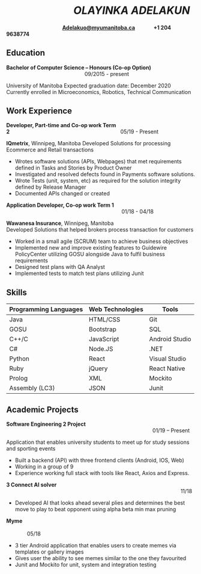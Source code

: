 # &nbsp;&nbsp;&nbsp;&nbsp;&nbsp;&nbsp;&nbsp;&nbsp;&nbsp;&nbsp;&nbsp;&nbsp;&nbsp;&nbsp;&nbsp;&nbsp;&nbsp;&nbsp;&nbsp;&nbsp;&nbsp;&nbsp;&nbsp;&nbsp;&nbsp;&nbsp;&nbsp;_OLAYINKA ADELAKUN_
#### &nbsp;&nbsp;&nbsp;&nbsp;&nbsp;&nbsp;&nbsp;&nbsp;&nbsp;&nbsp;&nbsp;&nbsp;&nbsp;&nbsp;&nbsp;&nbsp;&nbsp;&nbsp;&nbsp;&nbsp;&nbsp;&nbsp;&nbsp;&nbsp;&nbsp;&nbsp;&nbsp;&nbsp;&nbsp;&nbsp;&nbsp;&nbsp;&nbsp;&nbsp;&nbsp;&nbsp;&nbsp;&nbsp;&nbsp;&nbsp;&nbsp;&nbsp;&nbsp;&nbsp;&nbsp;Adelakuo@myumanitoba.ca &nbsp; &nbsp; &nbsp; &nbsp; &nbsp;&nbsp;&nbsp; &nbsp; +1 204 9638774
## Education
 **Bachelor of Computer Science – Honours (Co-op Option)**     &nbsp;&nbsp;&nbsp;&nbsp;&nbsp;&nbsp;&nbsp;&nbsp;&nbsp;&nbsp;&nbsp;&nbsp;&nbsp;&nbsp;&nbsp;&nbsp;&nbsp;&nbsp;&nbsp;&nbsp;&nbsp;&nbsp;&nbsp;&nbsp;&nbsp;&nbsp;&nbsp;&nbsp;&nbsp;&nbsp;&nbsp;&nbsp;&nbsp;&nbsp;&nbsp;&nbsp;&nbsp;&nbsp;&nbsp;&nbsp;&nbsp;&nbsp;&nbsp;&nbsp;&nbsp;&nbsp;&nbsp;&nbsp;&nbsp;&nbsp;&nbsp;&nbsp;   09/2015 - present
 
University of Manitoba
Expected graduation date:  December 2020      
Currently enrolled in Microeconomics, Robotics, Technical Communication
## Work Experience
**Developer, Part-time and Co-op work Term 2**&nbsp;&nbsp;&nbsp;&nbsp;&nbsp;&nbsp;&nbsp;&nbsp;&nbsp;&nbsp;&nbsp;&nbsp;&nbsp;&nbsp;&nbsp;&nbsp;&nbsp;&nbsp;&nbsp;&nbsp;&nbsp;&nbsp;&nbsp;&nbsp;&nbsp;&nbsp;&nbsp;&nbsp;&nbsp;&nbsp;&nbsp;&nbsp;&nbsp;&nbsp;&nbsp;&nbsp;&nbsp;&nbsp;&nbsp;&nbsp;&nbsp;&nbsp;&nbsp;&nbsp;&nbsp;&nbsp;&nbsp;&nbsp;&nbsp;&nbsp;&nbsp;&nbsp;&nbsp;&nbsp;&nbsp;&nbsp;&nbsp;&nbsp;&nbsp;&nbsp;&nbsp;&nbsp;&nbsp;&nbsp;&nbsp;&nbsp;&nbsp;&nbsp;&nbsp;&nbsp;&nbsp;&nbsp;&nbsp;&nbsp;&nbsp;05/19 - Present

**IQmetrix**, Winnipeg, Manitoba
Developed Solutions for processing Ecommerce and Retail transactions
* Wrotes software solutions (APIs, Webpages) that met requirements defined in Tasks and Stories by Product Owner
* Investigated and resolved defects found in Payments software solutions.
* Wrote Tests (unit, system, etc) as required for the solution integrity defined by Release Manager
* Documented APIs changed or created


**Application Developer, Co-op work Term 1** &nbsp;&nbsp;&nbsp;&nbsp;&nbsp;&nbsp;&nbsp;&nbsp;&nbsp;&nbsp;&nbsp;&nbsp;&nbsp;&nbsp;&nbsp;&nbsp;&nbsp;&nbsp;&nbsp;&nbsp;&nbsp;&nbsp;&nbsp;&nbsp;&nbsp;&nbsp;&nbsp;&nbsp;&nbsp;&nbsp;&nbsp;&nbsp;&nbsp;&nbsp;&nbsp;&nbsp;&nbsp;&nbsp;&nbsp;&nbsp;&nbsp;&nbsp;&nbsp;&nbsp;&nbsp;&nbsp;&nbsp;&nbsp;&nbsp;&nbsp;&nbsp;&nbsp;&nbsp;&nbsp;&nbsp;&nbsp;&nbsp;&nbsp;&nbsp;&nbsp;&nbsp;&nbsp;&nbsp;&nbsp;&nbsp;&nbsp;&nbsp;&nbsp;&nbsp;&nbsp;&nbsp;&nbsp;&nbsp;&nbsp;&nbsp;&nbsp;&nbsp; 01/18 - 04/18 

**Wawanesa Insurance**, Winnipeg, Manitoba   
Developed Solutions that helped brokers process transaction for customers
*	Worked in a small agile (SCRUM) team to achieve business objectives
*	Implemented new and improve existing features to Guidewire PolicyCenter utilizing GOSU alongside Java to fulfil business requirements
* Designed test plans with QA Analyst
*	Implemented tests to match test plans utilizing Junit

## Skills
|Programming Languages | Web Technologies | Tools|
|----------------------|------------------|------|
|	Java               | HTML/CSS |Git|
|	GOSU| Bootstrap | SQL|
| C++/C | JavaScript | Android Studio|
|	C#  | Node.JS | .NET|
|	Python | React | Visual Studio|
|	Ruby | jQuery | React Native|
|	Prolog | XML | Mockito|
|	Assembly (LC3)	| JSON | Junit|

## Academic Projects
**Software Engineering 2 Project**                                                &nbsp;&nbsp;&nbsp;&nbsp;&nbsp;&nbsp;&nbsp;&nbsp;&nbsp;&nbsp;&nbsp;&nbsp;&nbsp;&nbsp;&nbsp;&nbsp;&nbsp;&nbsp;&nbsp;&nbsp;&nbsp;&nbsp;&nbsp;&nbsp;&nbsp;&nbsp;&nbsp;&nbsp;&nbsp;&nbsp;&nbsp;&nbsp;&nbsp;&nbsp;&nbsp;&nbsp;&nbsp;&nbsp;&nbsp;&nbsp;&nbsp;&nbsp;&nbsp;&nbsp;&nbsp;&nbsp;&nbsp;&nbsp;&nbsp;&nbsp;&nbsp;&nbsp;&nbsp;&nbsp;&nbsp;&nbsp;&nbsp;&nbsp;&nbsp;&nbsp;&nbsp;&nbsp;&nbsp;&nbsp;&nbsp;&nbsp;&nbsp;&nbsp;&nbsp;&nbsp;&nbsp;&nbsp;&nbsp;&nbsp;&nbsp;&nbsp;&nbsp;&nbsp;&nbsp;&nbsp;&nbsp;&nbsp;&nbsp;&nbsp;&nbsp;&nbsp;&nbsp;&nbsp;&nbsp;&nbsp;&nbsp;&nbsp;&nbsp;&nbsp;&nbsp;&nbsp;&nbsp;&nbsp;&nbsp;01/19 – Present

Application that enables university students to meet up for study sessions and sporting events
*	Built a backend (API) with three frontend clients (Android, IOS, Web)
*	Working in a group of 9
*	Experience working full stack with tools like React, Axios and Express.

**3 Connect AI  solver**                                                                        &nbsp;&nbsp;&nbsp;&nbsp;&nbsp;&nbsp;&nbsp;&nbsp;&nbsp;&nbsp;&nbsp;&nbsp;&nbsp;&nbsp;&nbsp;&nbsp;&nbsp;&nbsp;&nbsp;&nbsp;&nbsp;&nbsp;&nbsp;&nbsp;&nbsp;&nbsp;&nbsp;&nbsp;&nbsp;&nbsp;&nbsp;&nbsp;&nbsp;&nbsp;&nbsp;&nbsp;&nbsp;&nbsp;&nbsp;&nbsp;&nbsp;&nbsp;&nbsp;&nbsp;&nbsp;&nbsp;&nbsp;&nbsp;&nbsp;&nbsp;&nbsp;&nbsp;&nbsp;&nbsp;&nbsp;&nbsp;&nbsp;&nbsp;&nbsp;&nbsp;&nbsp;&nbsp;&nbsp;&nbsp;&nbsp;&nbsp;&nbsp;&nbsp;&nbsp;&nbsp;&nbsp;&nbsp;&nbsp;&nbsp;&nbsp;&nbsp;&nbsp;&nbsp;&nbsp;&nbsp;&nbsp;&nbsp;&nbsp;&nbsp;&nbsp;&nbsp;&nbsp;&nbsp;&nbsp;&nbsp;&nbsp;&nbsp;&nbsp;&nbsp;&nbsp;&nbsp;&nbsp;&nbsp;&nbsp;&nbsp;&nbsp;&nbsp;&nbsp;&nbsp;&nbsp;&nbsp;&nbsp;&nbsp;&nbsp;&nbsp;&nbsp;&nbsp;&nbsp;&nbsp;&nbsp;&nbsp;&nbsp;&nbsp;11/18

*	Developed AI that looks ahead several plies and determines the best move to play to beat opponent using alpha beta min max pruning

**Myme**                                                                                  &nbsp;&nbsp;&nbsp;&nbsp;&nbsp;&nbsp;&nbsp;&nbsp;&nbsp;&nbsp;&nbsp;&nbsp;&nbsp;&nbsp;&nbsp;&nbsp;&nbsp;&nbsp;&nbsp;&nbsp;&nbsp;&nbsp;&nbsp;&nbsp;&nbsp;&nbsp;&nbsp;&nbsp;&nbsp;&nbsp;&nbsp;&nbsp;&nbsp;&nbsp;&nbsp;&nbsp;&nbsp;&nbsp;&nbsp;&nbsp;&nbsp;&nbsp;&nbsp;&nbsp;&nbsp;&nbsp;&nbsp;&nbsp;&nbsp;&nbsp;&nbsp;&nbsp;&nbsp;&nbsp;&nbsp;&nbsp;&nbsp;&nbsp;&nbsp;&nbsp;&nbsp;&nbsp;&nbsp;&nbsp;&nbsp;&nbsp;&nbsp;&nbsp;&nbsp;&nbsp;&nbsp;&nbsp;&nbsp;&nbsp;&nbsp;&nbsp;&nbsp;&nbsp;&nbsp;&nbsp;&nbsp;&nbsp;&nbsp;&nbsp;&nbsp;&nbsp;&nbsp;&nbsp;&nbsp;&nbsp;&nbsp;&nbsp;&nbsp;&nbsp;&nbsp;&nbsp;&nbsp;&nbsp;&nbsp;&nbsp;&nbsp;&nbsp;&nbsp;&nbsp;&nbsp;&nbsp;&nbsp;&nbsp;&nbsp;&nbsp;&nbsp;&nbsp;&nbsp;&nbsp;&nbsp;&nbsp;&nbsp;&nbsp;&nbsp;&nbsp;&nbsp;&nbsp;&nbsp;&nbsp;&nbsp;&nbsp;&nbsp;&nbsp;&nbsp;&nbsp;&nbsp;&nbsp;&nbsp;&nbsp;&nbsp;&nbsp;&nbsp;&nbsp;&nbsp;&nbsp;&nbsp; 05/18

* 3 tier Android application that enables users to create memes via templates or gallery images
*	Gives user the ability to see memes similar to the one they favourited
*	Junit and Mockito for unit, system and integration testing
